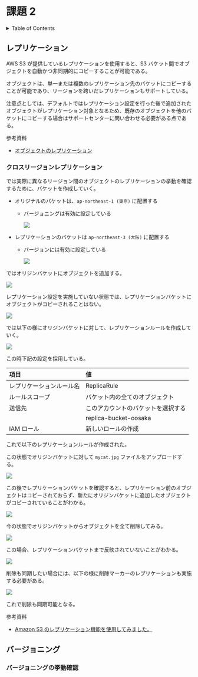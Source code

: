 # 課題 2

<!-- START doctoc generated TOC please keep comment here to allow auto update -->
<!-- DON'T EDIT THIS SECTION, INSTEAD RE-RUN doctoc TO UPDATE -->
<details>
<summary>Table of Contents</summary>

- [レプリケーション](#%E3%83%AC%E3%83%97%E3%83%AA%E3%82%B1%E3%83%BC%E3%82%B7%E3%83%A7%E3%83%B3)
  - [クロスリージョンレプリケーション](#%E3%82%AF%E3%83%AD%E3%82%B9%E3%83%AA%E3%83%BC%E3%82%B8%E3%83%A7%E3%83%B3%E3%83%AC%E3%83%97%E3%83%AA%E3%82%B1%E3%83%BC%E3%82%B7%E3%83%A7%E3%83%B3)
- [バージョニング](#%E3%83%90%E3%83%BC%E3%82%B8%E3%83%A7%E3%83%8B%E3%83%B3%E3%82%B0)
  - [バージョニングの挙動確認](#%E3%83%90%E3%83%BC%E3%82%B8%E3%83%A7%E3%83%8B%E3%83%B3%E3%82%B0%E3%81%AE%E6%8C%99%E5%8B%95%E7%A2%BA%E8%AA%8D)

</details>
<!-- END doctoc generated TOC please keep comment here to allow auto update -->

## レプリケーション

AWS S3 が提供しているレプリケーションを使用すると、S3 バケット間でオブジェクトを自動かつ非同期的にコピーすることが可能である。

オブジェクトは、単一または複数のレプリケーション先のバケットにコピーすることが可能であり、リージョンを跨いだレプリケーションもサポートしている。

注意点としては、デフォルトではレプリケーション設定を行った後で追加されたオブジェクトがレプリケーション対象となるため、既存のオブジェクトを他のバケットにコピーする場合はサポートセンターに問い合わせる必要がある点である。

参考資料

- [オブジェクトのレプリケーション](https://docs.aws.amazon.com/ja_jp/AmazonS3/latest/userguide/replication.html)

### クロスリージョンレプリケーション

では実際に異なるリージョン間のオブジェクトのレプリケーションの挙動を確認するために、バケットを作成していく。

- オリジナルのバケットは、`ap-northeast-1 (東京)` に配置する

  - バージョニングは有効に設定している

    ![](assets/create-origin-bucket.png)

- レプリケーションのバケットは `ap-northeast-3 (大阪)` に配置する

  - バージョンには有効に設定している

    ![](assets/create-replica-bucket.png)

ではオリジンバケットにオブジェクトを追加する。

![](assets/add-object-to-origin.png)

レプリケーション設定を実施していない状態では、レプリケーションバケットにオブジェクトがコピーされることはない。

![](assets/not-copy-to-replica.png)

では以下の様にオリジンバケットに対して、レプリケーションルールを作成していく。

![](assets/create-replication-rule.png)

この時下記の設定を採用している。

| 項目                     | 値                                 |
| :----------------------- | :--------------------------------- |
| レプリケーションルール名 | ReplicaRule                        |
| ルールスコープ           | バケット内の全てのオブジェクト     |
| 送信先                   | このアカウントのバケットを選択する |
|                          | replica-bucket-oosaka              |
| IAM ロール               | 新しいロールの作成                 |

これで以下のレプリケーションルールが作成された。

この状態でオリジンバケットに対して `mycat.jpg` ファイルをアップロードする。

![](assets/add-object2-to-origin.png)

この後でレプリケーションバケットを確認すると、レプリケーション前のオブジェクトはコピーされておらず、新たにオリジンバケットに追加したオブジェクトがコピーされていることがわかる。

![](assets/copy-object2-to-replica.png)

今の状態でオリジンバケットからオブジェクトを全て削除してみる。

![](assets/delete-object2-from-origin.png)

この場合、レプリケーションバケットまで反映されていないことがわかる。

![](assets/not-delete-object2.png)

削除も同期したい場合には、以下の様に削除マーカーのレプリケーションも実施する必要がある。

![](assets/add-delete-rule.png)

これで削除も同期可能となる。

参考資料

- [Amazon S3 のレプリケーション機能を使用してみました。](https://dev.classmethod.jp/articles/lim-s3-replication/)

## バージョニング

### バージョニングの挙動確認
